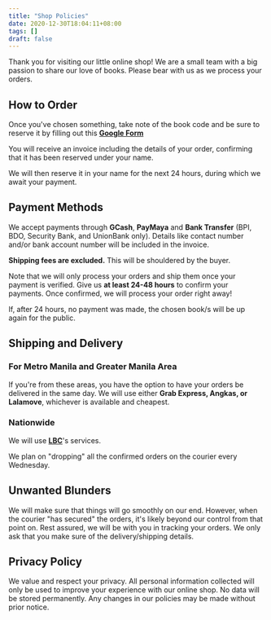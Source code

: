 ```yaml
---
title: "Shop Policies"
date: 2020-12-30T18:04:11+08:00
tags: []
draft: false
---
```

Thank you for visiting our little online shop!
We are a small team with a big passion to share our love of books.
Please bear with us as we process your orders.

## How to Order
Once you've chosen something, take note of the book code and be sure to reserve it by filling out this **[Google Form](https://forms.gle/yebh3XHyuUqe7xG8A)**

You will receive an invoice including the details of your order, confirming that it has been reserved under your name.

We will then reserve it in your name for the next 24 hours, during which we await your payment.


## Payment Methods

We accept payments through **GCash**, **PayMaya** and **Bank Transfer** (BPI, BDO, Security Bank, and UnionBank only).
Details like contact number and/or bank account number will be included in the invoice.

**Shipping fees are excluded.**
This will be shouldered by the buyer.

Note that we will only process your orders and ship them once your payment is verified.
Give us **at least 24-48 hours** to confirm your payments.
Once confirmed, we will process your order right away!

If, after 24 hours, no payment was made, the chosen book/s will be up again for the public.

## Shipping and Delivery

### For Metro Manila and Greater Manila Area
If you're from these areas, you have the option to have your orders be delivered in the same day.
We will use either **Grab Express, Angkas, or Lalamove**, whichever is available and cheapest. 

### Nationwide
We will use **[LBC](https://www.lbcexpress.com/)**'s services.

We plan on "dropping" all the confirmed orders on the courier every Wednesday.

## Unwanted Blunders
We will make sure that things will go smoothly on our end.
However, when the courier "has secured" the orders, it's likely beyond our control from that point on.
Rest assured, we will be with you in tracking your orders.
We only ask that you make sure of the delivery/shipping details.

## Privacy Policy
We value and respect your privacy.
All personal information collected will only be used to improve your experience with our online shop.
No data will be stored permanently.
Any changes in our policies may be made without prior notice.
